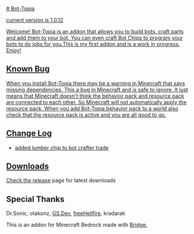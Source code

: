 <p align="center">
    <a href="https://github.com/badges/shields/graphs/contributors" alt="Contributors">
</p>
# Bot-Topia

current version is 1.0.12


Welcome! Bot-Topia is an addon that allows you to build bots, craft parts and add them to your bot. You can even craft Bot Chips to program your bots to do jobs for you.This is my first addon and is a work in progress. Enjoy!

## Known Bug
When you install Bot-Topia there may be a warning in Minecraft that says missing dependencies. This a bug in Minecraft and is safe to ignore. It just means that Minecraft doesn't think the behavior pack and resource pack are connected to each other. So Minecraft will not automatically apply the resource pack. When you add Bot-Topia behavior pack to a world also check that the resource pack is active and you are all good to go.

## Change Log

- added lumber chip to bot crafter trade


## Downloads

Check the [release](https://github.com/drewcifer/bot-topia/releases/latest) page for latest downloads

## Special Thanks


Dr.Sonic, otakonz, [GS.Dev](https://github.com/gsdev215), [freeHellfire](https://github.com/FreedHellFire), kradarak


This is an addon for Minecraft Bedrock made with [Bridge.](https://github.com/bridge-core/bridge.)
